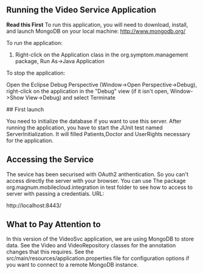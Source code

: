 ## Running the Video Service Application

__Read this First__
To run this application, you will need to download, install, and launch MongoDB
on your local machine: http://www.mongodb.org/

To run the application:

1. Right-click on the Application class in the org.symptom.management
package, Run As->Java Application 

To stop the application:

Open the Eclipse Debug Perspective (Window->Open Perspective->Debug), right-click on
the application in the "Debug" view (if it isn't open, Window->Show View->Debug) and
select Terminate

## First launch 

You need to initialize the database if you want to use this server. 
After running the application, you have to start the JUnit test named
ServerInitialization. It will filled Patients,Doctor and UserRights necessary for
the application.

## Accessing the Service

The sevice has been securised with OAuth2 anthentication. So you can't access directly
the server with your browser. You can use The package org.magnum.mobilecloud.integration
in test folder to see how to access to server with passing a credentials.
URL:

http://localhost:8443/

## What to Pay Attention to

In this version of the VideoSvc application, we are using MongoDB to store data.
See the Video and VideoRepository classes for the annotation changes that this 
requires. See the src/main/resources/application.properties file for configuration
options if you want to connect to a remote MongoDB instance.

